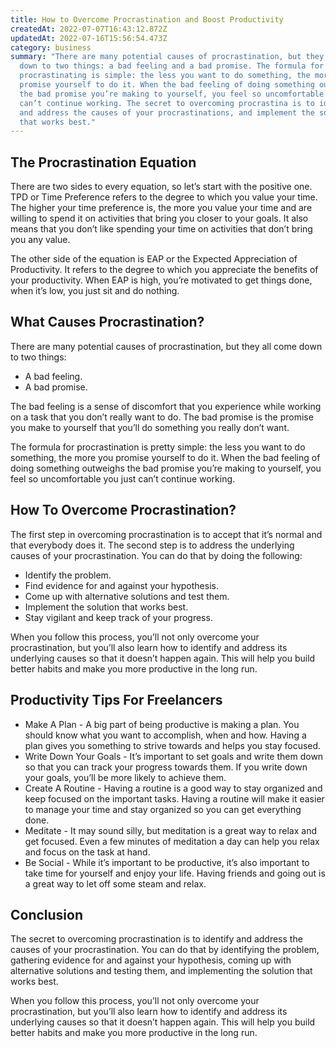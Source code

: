 ```yaml
---
title: How to Overcome Procrastination and Boost Productivity
createdAt: 2022-07-07T16:43:12.872Z
updatedAt: 2022-07-16T15:56:54.473Z
category: business
summary: "There are many potential causes of procrastination, but they all come
  down to two things: a bad feeling and a bad promise. The formula for
  procrastinating is simple: the less you want to do something, the more you
  promise yourself to do it. When the bad feeling of doing something outweighs
  the bad promise you’re making to yourself, you feel so uncomfortable you just
  can’t continue working. The secret to overcoming procrastina is to identify
  and address the causes of your procrastinations, and implement the solution
  that works best."
---
```


## The Procrastination Equation

There are two sides to every equation, so let’s start with the positive one. TPD or Time Preference refers to the degree to which you value your time. The higher your time preference is, the more you value your time and are willing to spend it on activities that bring you closer to your goals. It also means that you don’t like spending your time on activities that don’t bring you any value.

The other side of the equation is EAP or the Expected Appreciation of Productivity. It refers to the degree to which you appreciate the benefits of your productivity. When EAP is high, you’re motivated to get things done, when it’s low, you just sit and do nothing.

## What Causes Procrastination?

There are many potential causes of procrastination, but they all come down to two things:

- A bad feeling.
- A bad promise.

The bad feeling is a sense of discomfort that you experience while working on a task that you don’t really want to do. The bad promise is the promise you make to yourself that you’ll do something you really don’t want.

The formula for procrastination is pretty simple: the less you want to do something, the more you promise yourself to do it. When the bad feeling of doing something outweighs the bad promise you’re making to yourself, you feel so uncomfortable you just can’t continue working.

## How To Overcome Procrastination?

The first step in overcoming procrastination is to accept that it’s normal and that everybody does it.
The second step is to address the underlying causes of your procrastination.
You can do that by doing the following:

- Identify the problem.
- Find evidence for and against your hypothesis.
- Come up with alternative solutions and test them.
- Implement the solution that works best.
- Stay vigilant and keep track of your progress.

When you follow this process, you’ll not only overcome your procrastination, but you’ll also learn how to identify and address its underlying causes so that it doesn’t happen again. This will help you build better habits and make you more productive in the long run.

## Productivity Tips For Freelancers

- Make A Plan - A big part of being productive is making a plan. You should know what you want to accomplish, when and how. Having a plan gives you something to strive towards and helps you stay focused.
- Write Down Your Goals - It’s important to set goals and write them down so that you can track your progress towards them. If you write down your goals, you’ll be more likely to achieve them.
- Create A Routine - Having a routine is a good way to stay organized and keep focused on the important tasks. Having a routine will make it easier to manage your time and stay organized so you can get everything done.
- Meditate - It may sound silly, but meditation is a great way to relax and get focused. Even a few minutes of meditation a day can help you relax and focus on the task at hand.
- Be Social - While it’s important to be productive, it’s also important to take time for yourself and enjoy your life. Having friends and going out is a great way to let off some steam and relax.

## Conclusion

The secret to overcoming procrastination is to identify and address the causes of your procrastination. You can do that by identifying the problem, gathering evidence for and against your hypothesis, coming up with alternative solutions and testing them, and implementing the solution that works best.

When you follow this process, you’ll not only overcome your procrastination, but you’ll also learn how to identify and address its underlying causes so that it doesn’t happen again. This will help you build better habits and make you more productive in the long run.
